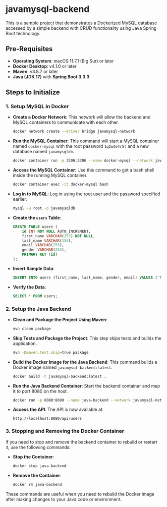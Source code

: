 # javamysql-backend

This is a sample project that demonstrates a Dockerized MySQL database accessed by a simple backend with CRUD functionality using Java Spring Boot technology.

## Pre-Requisites

- **Operating System**: macOS 11.7.1 (Big Sur) or later
- **Docker Desktop**: v4.1.0 or later
- **Maven**: v3.8.7 or later
- **Java (JDK 17)** with **Spring Boot 3.3.3**

## Steps to Initialize

### 1. Setup MySQL in Docker

- **Create a Docker Network**: This network will allow the backend and MySQL containers to communicate with each other.

    ```bash
    docker network create --driver bridge javamysql-network
    ```

- **Run the MySQL Container**: This command will start a MySQL container named `docker-mysql` with the root password `1q2w3e4r5t` and a new database named `javamysqldb`.

    ```bash
    docker container run -p 3306:3306 --name docker-mysql --network javamysql-network -e MYSQL_ROOT_PASSWORD=1q2w3e4r5t -e MYSQL_DATABASE=javamysqldb -d mysql:latest
    ```

- **Access the MySQL Container**: Use this command to get a bash shell inside the running MySQL container.

    ```bash
    docker container exec -it docker-mysql bash
    ```

- **Log in to MySQL**: Log in using the root user and the password specified earlier.

    ```bash
    mysql -u root -p javamysqldb
    ```

- **Create the `users` Table**:

    ```sql
    CREATE TABLE users (
        id INT NOT NULL AUTO_INCREMENT,
        first_name VARCHAR(255) NOT NULL,
        last_name VARCHAR(255),
        email VARCHAR(255),
        gender VARCHAR(255),
        PRIMARY KEY (id)
    );
    ```

- **Insert Sample Data**:

    ```sql
    INSERT INTO users (first_name, last_name, gender, email) VALUES ('Teste', 'Teste', 'male', 'teste@gmail.com');
    ```

- **Verify the Data**:

    ```sql
    SELECT * FROM users;
    ```

### 2. Setup the Java Backend

- **Clean and Package the Project Using Maven**:

    ```bash
    mvn clean package
    ```

- **Skip Tests and Package the Project**: This step skips tests and builds the application.

    ```bash
    mvn -Dmaven.test.skip=true package
    ```

- **Build the Docker Image for the Java Backend**: This command builds a Docker image named `javamysql-backend:latest`.

    ```bash
    docker build -t javamysql-backend:latest .
    ```

- **Run the Java Backend Container**: Start the backend container and map it to port 8080 on the host.

    ```bash
    docker run -p 8080:8080 --name java-backend --network javamysql-network javamysql-backend:latest
    ```

- **Access the API**: The API is now available at:

    ```
    http://localhost:8080/api/users
    ```

### 3. Stopping and Removing the Docker Container

If you need to stop and remove the backend container to rebuild or restart it, use the following commands:

- **Stop the Container**:

    ```bash
    docker stop java-backend
    ```

- **Remove the Container**:

    ```bash
    docker rm java-backend
    ```

These commands are useful when you need to rebuild the Docker image after making changes to your Java code or environment.
